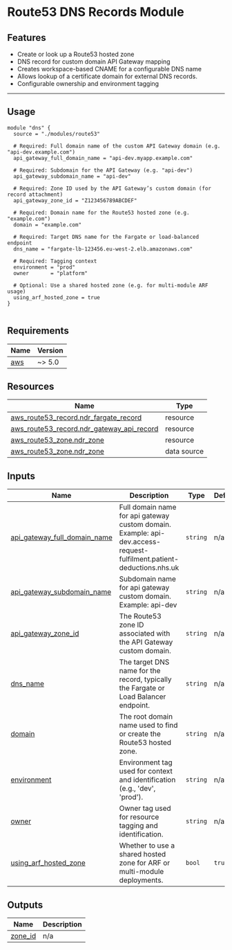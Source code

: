 # Route53 DNS Records Module

## Features

- Create or look up a Route53 hosted zone
- DNS record for custom domain API Gateway mapping
- Creates workspace-based CNAME for a configurable DNS name
- Allows lookup of a certificate domain for external DNS records.
- Configurable ownership and environment tagging

---

## Usage

```hcl
module "dns" {
  source = "./modules/route53"

  # Required: Full domain name of the custom API Gateway domain (e.g. "api-dev.example.com")
  api_gateway_full_domain_name = "api-dev.myapp.example.com"

  # Required: Subdomain for the API Gateway (e.g. "api-dev")
  api_gateway_subdomain_name = "api-dev"

  # Required: Zone ID used by the API Gateway’s custom domain (for record attachment)
  api_gateway_zone_id = "Z123456789ABCDEF"

  # Required: Domain name for the Route53 hosted zone (e.g. "example.com")
  domain = "example.com"

  # Required: Target DNS name for the Fargate or load-balanced endpoint
  dns_name = "fargate-lb-123456.eu-west-2.elb.amazonaws.com"

  # Required: Tagging context
  environment = "prod"
  owner       = "platform"

  # Optional: Use a shared hosted zone (e.g. for multi-module ARF usage)
  using_arf_hosted_zone = true
}


```

<!-- BEGIN_TF_DOCS -->
## Requirements

| Name | Version |
|------|---------|
| <a name="requirement_aws"></a> [aws](#requirement\_aws) | ~> 5.0 |
## Resources

| Name | Type |
|------|------|
| [aws_route53_record.ndr_fargate_record](https://registry.terraform.io/providers/hashicorp/aws/latest/docs/resources/route53_record) | resource |
| [aws_route53_record.ndr_gateway_api_record](https://registry.terraform.io/providers/hashicorp/aws/latest/docs/resources/route53_record) | resource |
| [aws_route53_zone.ndr_zone](https://registry.terraform.io/providers/hashicorp/aws/latest/docs/resources/route53_zone) | resource |
| [aws_route53_zone.ndr_zone](https://registry.terraform.io/providers/hashicorp/aws/latest/docs/data-sources/route53_zone) | data source |
## Inputs

| Name | Description | Type | Default | Required |
|------|-------------|------|---------|:--------:|
| <a name="input_api_gateway_full_domain_name"></a> [api\_gateway\_full\_domain\_name](#input\_api\_gateway\_full\_domain\_name) | Full domain name for api gateway custom domain. Example: api-dev.access-request-fulfilment.patient-deductions.nhs.uk | `string` | n/a | yes |
| <a name="input_api_gateway_subdomain_name"></a> [api\_gateway\_subdomain\_name](#input\_api\_gateway\_subdomain\_name) | Subdomain name for api gateway custom domain. Example: api-dev | `string` | n/a | yes |
| <a name="input_api_gateway_zone_id"></a> [api\_gateway\_zone\_id](#input\_api\_gateway\_zone\_id) | The Route53 zone ID associated with the API Gateway custom domain. | `string` | n/a | yes |
| <a name="input_dns_name"></a> [dns\_name](#input\_dns\_name) | The target DNS name for the record, typically the Fargate or Load Balancer endpoint. | `string` | n/a | yes |
| <a name="input_domain"></a> [domain](#input\_domain) | The root domain name used to find or create the Route53 hosted zone. | `string` | n/a | yes |
| <a name="input_environment"></a> [environment](#input\_environment) | Environment tag used for context and identification (e.g., 'dev', 'prod'). | `string` | n/a | yes |
| <a name="input_owner"></a> [owner](#input\_owner) | Owner tag used for resource tagging and identification. | `string` | n/a | yes |
| <a name="input_using_arf_hosted_zone"></a> [using\_arf\_hosted\_zone](#input\_using\_arf\_hosted\_zone) | Whether to use a shared hosted zone for ARF or multi-module deployments. | `bool` | `true` | no |
## Outputs

| Name | Description |
|------|-------------|
| <a name="output_zone_id"></a> [zone\_id](#output\_zone\_id) | n/a |
<!-- END_TF_DOCS -->
